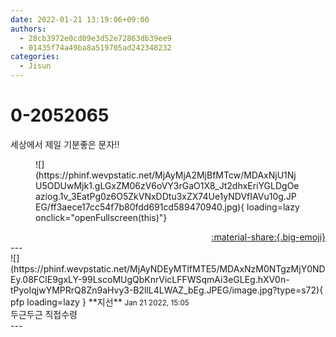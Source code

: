 ```yaml
---
date: 2022-01-21 13:19:06+09:00
authors:
  - 28cb3972e0cd09e3d52e72863db39ee9
  - 01435f74a49ba8a519705ad242348232
categories:
  - Jisun
---
```


# 0-2052065

<div class="post-container" markdown="1">
<div class="content-container md-sidebar__scrollwrap" markdown="1">

세상에서 제일 기분좋은 문자!!
<figure markdown="1">
![](https://phinf.wevpstatic.net/MjAyMjA2MjBfMTcw/MDAxNjU1NjU5ODUwMjk1.gLGxZM06zV6oVY3rGaO1X8_Jt2dhxEriYGLDgOeaziog.1v_3EatPg0z6O5ZkVNxDDtu3xZX74Ue1yNDVfIAVu10g.JPEG/ff3aece17cc54f7b80fdd691cd589470940.jpg){ loading=lazy onclick="openFullscreen(this)"}
</figure>


</div>
</div>

<div style="text-align: right;" markdown="1">
<a href="https://weverse.io/fromis9/fanpost/0-2052065" style="text-align: right;">:material-share:{.big-emoji}</a>
</div>
---

<div class="comments-container md-sidebar__scrollwrap" markdown="1">
<div class="comment" markdown="1">
<div class='id-container' markdown="1">
![](https://phinf.wevpstatic.net/MjAyNDEyMTlfMTE5/MDAxNzM0NTgzMjY0NDEy.08FClE9gxLY-99LscoMUgQbKnrVicLFFWSqmAi3eGLEg.hXV0n-tPyoIqjwYMPRrQ8Zn9aHvy3-B2llL4LWAZ_bEg.JPEG/image.jpg?type=s72){ pfp loading=lazy }
**<span class="artist">지선</span>** <small>Jan 21 2022, 15:05</small><br>
</div>
<div class='comment-body' markdown="1">
두근두근 직접수령
</div>
</div>
</div>
---
